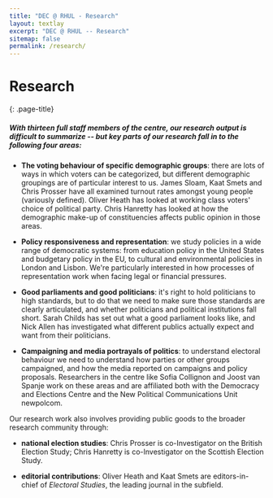 ```yaml
---
title: "DEC @ RHUL - Research"
layout: textlay
excerpt: "DEC @ RHUL -- Research"
sitemap: false
permalink: /research/
---
```


# Research
{: .page-title}

##### With thirteen full staff members of the centre, our research output is difficult to summarize -- but key parts of our research fall in to the following four areas:

 - **The voting behaviour of specific demographic groups**: there are lots of ways in which voters can be categorized, but different demographic groupings are of particular interest to us. James Sloam, Kaat Smets and Chris Prosser have all examined turnout rates amongst young people (variously defined). Oliver Heath has looked at working class voters' choice of political party. Chris Hanretty has looked at how the demographic make-up of constituencies affects public opinion in those areas.

 - **Policy responsiveness and representation**: we study policies in a wide range of democratic systems: from education policy in the United States and budgetary policy in the EU, to cultural and environmental policies in London and Lisbon. We're particularly interested in how processes of representation work when facing legal or financial pressures.

 - **Good parliaments and good politicians**: it's right to hold politicians to high standards, but to do that we need to make sure those standards are clearly articulated, and whether politicians and political institutions fall short. Sarah Childs has set out what a good parliament looks like, and Nick Allen has investigated what different publics actually expect and want from their politicians.

 - **Campaigning and media portrayals of politics**: to understand electoral behaviour we need to understand how parties or other groups campaigned, and how the media reported on campaigns and policy proposals. Researchers in the centre like Sofia Collignon and Joost van Spanje work on these areas and are affiliated both with the Democracy and Elections Centre and the New Political Communications
Unit newpolcom. 


Our research work also involves providing public goods to the broader
research community through:

 - **national election studies**: Chris Prosser is co-Investigator on the British Election Study; Chris Hanretty is co-Investigator on the Scottish Election Study.
 
 - **editorial contributions**: Oliver Heath and Kaat Smets are editors-in-chief of *Electoral Studies*, the leading journal in the subfield.


